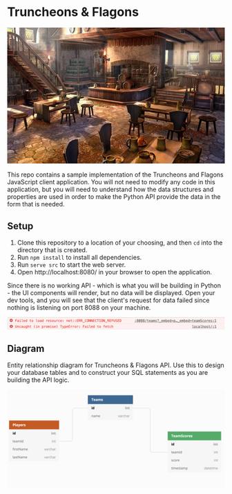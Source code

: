 # Truncheons &amp; Flagons

![](./tattered-flagon.jpeg)

This repo contains a sample implementation of the Truncheons and Flagons JavaScript client application. You will not need to modify any code in this application, but you will need to understand how the data structures and properties are used in order to make the Python API provide the data in the form that is needed.

## Setup

1. Clone this repository to a location of your choosing, and then `cd` into the directory that is created.
1. Run `npm install` to install all dependencies.
1. Run `serve src` to start the web server.
1. Open http://localhost:8080/ in your browser to open the application.

Since there is no working API - which is what you will be building in Python - the UI components will render, but no data will be displayed. Open your dev tools, and you will see that the client's request for data failed since nothing is listening on port 8088 on your machine.

![](./api-failure.png)

## Diagram

Entity relationship diagram for Truncheons &amp; Flagons API. Use this to design your database tables and to construct your SQL statements as you are building the API logic.

![](./t-f-erd.png)